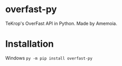 # overfast-py
TeKrop's OverFast API in Python.
Made by Amemoia.

# Installation
Windows
`py -m pip install overfast-py`